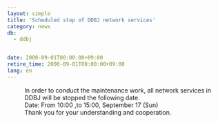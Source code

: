 ```yaml
---
layout: simple
title: 'Scheduled stop of DDBJ network services'
category: news
db:
  - ddbj


date: 2000-09-01T00:00:00+09:00
retire_time: 2000-09-01T00:00:00+09:00
lang: en
---
```


<dd>In order to conduct the maintenance work, all network services in DDBJ will be stopped the following date.<br>
<dd>Date: From 10:00 ,to 15:00, September 17 (Sun)<br>
<dd>Thank you for your understanding and cooperation.</dd>
</dd>
</dd>
